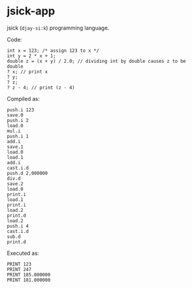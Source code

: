 jsick-app
=========

jsick (`djay-si:k`) programming language.

Code:

    int x = 123; /* assign 123 to x */
    int y = 2 * x + 1;
    double z = (x + y) / 2.0; // dividing int by double causes z to be double
    ? x; // print x
    ? y;
    ? z;
    ? z - 4; // print (z - 4)

Compiled as:

    push.i 123
    save.0
    push.i 2
    load.0
    mul.i
    push.i 1
    add.i
    save.1
    load.0
    load.1
    add.i
    cast.i.d
    push.d 2,000000
    div.d
    save.2
    load.0
    print.i
    load.1
    print.i
    load.2
    print.d
    load.2
    push.i 4
    cast.i.d
    sub.d
    print.d

Executed as:

    PRINT 123
    PRINT 247
    PRINT 185.000000
    PRINT 181.000000

